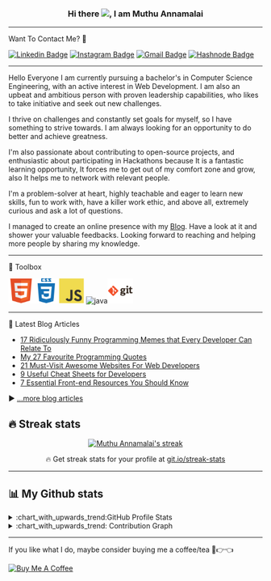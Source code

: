 <h3 align="center">
  Hi there <img src="https://raw.githubusercontent.com/MartinHeinz/MartinHeinz/master/wave.gif" width="30px">, I am Muthu Annamalai
</h3>

---

Want To Contact Me? 📱

[![Linkedin Badge](https://img.shields.io/badge/-Muthu%20Annamalai%20Venkatachalam-blue?style=flat-square&logo=Linkedin&logoColor=white&link=https://www.linkedin.com/in/muthu-annamalai/)](https://www.linkedin.com/in/muthu-annamalai/)
[![Instagram Badge](https://img.shields.io/badge/-muthuannamalai12-purple?style=flat-square&logo=instagram&logoColor=white&link=https://instagram.com/muthuannamalai12/)](https://instagram.com/muthuannamalai12)
[![Gmail Badge](https://img.shields.io/badge/-muthuannamalai2002@gmail.com-c14438?style=flat-square&logo=Gmail&logoColor=white&link=mailto:muthuannamalai2002@gmail.com/)](mailto:muthuannamalai2002@gmail.com)
[![Hashnode Badge](https://img.shields.io/badge/-@muthuannamalai12-03a57a?style=flat-square&labelColor=000000&logo=Hashnode&link=https://muthuannamalai.tech/)](https://muthuannamalai.tech/)

---

Hello Everyone I am currently pursuing a bachelor's in Computer Science Engineering, with an active interest in Web Development. I am also an upbeat and ambitious person with proven leadership capabilities, who likes to take initiative and seek out new challenges.

I thrive on challenges and constantly set goals for myself, so I have something to strive towards. I am always looking for an opportunity to do better and achieve greatness.

I'm also passionate about contributing to open-source projects, and enthusiastic about participating in Hackathons because It is a fantastic learning opportunity, It forces me to get out of my comfort zone and grow, also It helps me to network with relevant people.

I'm a problem-solver at heart, highly teachable and eager to learn new skills, fun to work with, have a killer work ethic, and above all, extremely curious and ask a lot of questions.

I managed to create an online presence with my [Blog](https://muthuannamalai.hashnode.dev/). Have a look at it and shower your valuable feedbacks. Looking forward to reaching and helping more people by sharing my knowledge.

---

🧰 Toolbox

<img src="https://github.com/devicons/devicon/blob/master/icons/html5/html5-original.svg" alt="HTML" width="50" height="50"/><img src="https://github.com/devicons/devicon/blob/master/icons/css3/css3-plain-wordmark.svg" alt="CSS" width="50" height="50"/><img src="https://github.com/devicons/devicon/blob/master/icons/javascript/javascript-original.svg" alt="JavaScript" width="50" height="50"/> <img src="https://seeklogo.com/images/J/java-logo-7F8B35BAB3-seeklogo.com.png" alt="java" width="50" height="50"><img src="https://github.com/devicons/devicon/blob/master/icons/git/git-original-wordmark.svg" alt="git" width="50" height="50"/>

---

📘 Latest Blog Articles
<!-- BLOG-POST-LIST:START -->
- [17 Ridiculously Funny Programming Memes that Every Developer Can Relate To](https://muthuannamalai.tech/17-ridiculously-funny-programming-memes-for-developers)
- [My 27 Favourite Programming Quotes](https://muthuannamalai.tech/my-27-favourite-programming-quotes)
- [21 Must-Visit Awesome Websites For Web Developers](https://muthuannamalai.tech/21-must-visit-awesome-websites-for-web-developers)
- [9 Useful Cheat Sheets for Developers](https://muthuannamalai.tech/9-useful-cheat-sheets-for-developers)
- [7 Essential Front-end Resources You Should Know](https://muthuannamalai.tech/7-essential-front-end-resources-you-should-know)
<!-- BLOG-POST-LIST:END -->

▶ [...more blog articles]( https://muthuannamalai.hashnode.dev/)
## 🔥 Streak stats

<!-- GitHub Readme Streak Stats - https://github.com/muthuannamalai12/github-readme-streak-stats -->
<p align="center">
  <a href="https://github.com/muthuannamalai12/github-readme-streak-stats">
    <img title="🔥 Get streak stats for your profile at git.io/streak-stats" alt="Muthu Annamalai's streak" src="https://github-readme-streak-stats.herokuapp.com/?user=muthuannamalai12&theme=monokai-metallian&hide_border=true"/>
  </a>
  <p align="center">🔥 Get streak stats for your profile at <a href="https://git.io/streak-stats">git.io/streak-stats</a></p>
</p>

---

## 📊 My Github stats

<details>
  <summary>:chart_with_upwards_trend:GitHub Profile Stats</summary>
  <br/>
  <img src="https://github-readme-stats.vercel.app/api?username=muthuannamalai12&show_icons=true&theme=chartreuse-dark" alt="GitHub Stats" align="center" width="48%" />
  <img src="https://github-readme-stats.vercel.app/api/top-langs/?username=muthuannamalai12&layout=compact&theme=chartreuse-dark&langs_count=6" alt="GitHub Top-Langs" align="center" width="40%" />
  <br/>
  <b>Note:</b> This is only a metric of the languages my public code on GitHub consists of and does not reflect my expertise or skill level.
</details>

<details>
   <summary>:chart_with_upwards_trend: Contribution Graph </summary>
   <br/>
   <a href="https://github.com/ashutosh00710/github-readme-activity-graph"><img alt="Muthu Annamalai Venkatachalam's Activity Graph" src="https://activity-graph.herokuapp.com/graph?username=muthuannamalai12&bg_color=1F222E&color=F8D866&line=F85D7F&point=FFFFFF&hide_border=true" /></a>
</details>

---

If you like what I do, maybe consider buying me a coffee/tea 🥺👉👈

<a href="https://www.buymeacoffee.com/muthuannamalai" target="_blank"><img src="https://cdn.buymeacoffee.com/buttons/v2/default-red.png" alt="Buy Me A Coffee" width="150" ></a>



<!--
**muthuannamalai12/muthuannamalai12** is a ✨ _special_ ✨ repository because its `README.md` (this file) appears on your GitHub profile.

Here are some ideas to get you started:

- 🔭 I’m currently working on ...
- 🌱 I’m currently learning ...
- 👯 I’m looking to collaborate on ...
- 🤔 I’m looking for help with ...
- 💬 Ask me about ...
- 📫 How to reach me: ...
- 😄 Pronouns: ...
- ⚡ Fun fact: ...
-->
